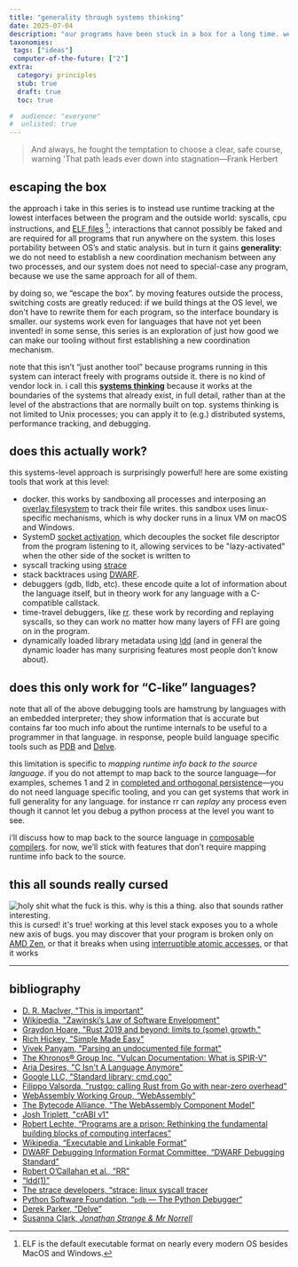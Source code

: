 ```yaml
---
title: "generality through systems thinking"
date: 2025-07-04
description: "our programs have been stuck in a box for a long time. we can escape it."
taxonomies:
 tags: ["ideas"]
 computer-of-the-future: ["2"]
extra:
  category: principles
  stub: true
  draft: true
  toc: true

#  audience: "everyone"
#  unlisted: true
---
```

> And always, he fought the temptation to choose a clear, safe course, warning 'That path leads ever down into stagnation—Frank Herbert
## escaping the box
the approach i take in this series is to instead use runtime tracking at the lowest interfaces between the program and the outside world: syscalls, cpu instructions, and [ELF files][] [^2]; interactions that cannot possibly be faked and are required for all programs that run anywhere on the system. this loses portability between OS’s and static analysis. but in turn it gains **generality**: we do not need to establish a new coordination mechanism between any two processes, and our system does not need to special-case any program, because we use the same approach for all of them.

by doing so, we “escape the box”. by moving features outside the process, switching costs are greatly reduced: if we build things at the OS level, we don't have to rewrite them for each program, so the interface boundary is smaller. our systems work even for languages that have not yet been invented! in some sense, this series is an exploration of just how good we can make our tooling without first establishing a new coordination mechanism.

note that this isn’t “just another tool” because programs running in this system can interact freely with programs outside it. there is no kind of vendor lock in. i call this [**systems thinking**](https://en.m.wikipedia.org/wiki/Systems_thinking#Characteristics) because it works at the boundaries of the systems that already exist, in full detail, rather than at the level of the abstractions that are normally built on top. systems thinking is not limited to Unix processes; you can apply it to (e.g.) distributed systems, performance tracking, and debugging.
## does this actually work?
this systems-level approach is surprisingly powerful! here are some existing tools that work at this level:
- docker. this works by sandboxing all processes and interposing an [overlay filesystem] to track their file writes. this sandbox uses linux-specific mechanisms, which is why docker runs in a linux VM on macOS and Windows.
- SystemD [socket activation](https://0pointer.de/blog/projects/socket-activation.html), which decouples the socket file descriptor from the program listening to it, allowing services to be "lazy-activated" when the other side of the socket is written to
- syscall tracking using [strace]
- stack backtraces using [DWARF].
- debuggers (gdb, lldb, etc). these encode quite a lot of information about the language itself, but in theory work for any language with a C-compatible callstack.
- time-travel debuggers, like [rr]. these work by recording and replaying syscalls, so they can work no matter how many layers of FFI are going on in the program.
- dynamically loaded library metadata using [ldd] (and in general the dynamic loader has many surprising features most people don’t know about).

[DWARF]: https://dwarfstd.org
[ldd]: https://man7.org/linux/man-pages/man1/ldd.1.html
[strace]: https://strace.io
[rr]: https://rr-project.org/
[overlay filesystem]: https://docs.kernel.org/filesystems/overlayfs.html
## does this only work for “C-like” languages?
note that all of the above debugging tools are hamstrung by languages with an embedded interpreter; they show information that is accurate but contains far too much info about the runtime internals to be useful to a programmer in that language. in response, people build language specific tools such as [PDB](https://docs.python.org/3/library/pdb.html) and [Delve](https://github.com/go-delve/delve).

this limitation is specific to *mapping runtime info back to the source language*. if you do not attempt to map back to the source language—for examples, schemes 1 and 2 in [completed and orthogonal persistence](/complected-and-orthogonal-persistence/#but-why)—you do not need language specific tooling, and you can get systems that work in full generality for any language. for instance rr can *replay* any process even though it cannot let you debug a python process at the level you want to see.

i’ll discuss how to map back to the source language in [composable compilers](/computer-of-the-future#:~:text=composable%20compilers). for now, we’ll stick with features that don’t require mapping runtime info back to the source.
## this all sounds really cursed
<!--
> It is not so hard as we have supposed.
> —[_Jonathan Strange & Mr Norrell_](https://www.goodreads.com/book/show/14201.Jonathan_Strange_Mr_Norrell)
-->

![holy shit what the fuck is this. why is this a thing. also that sounds rather interesting.](/what-the-fuck-is-this.png)
this is cursed! it's true! working at this level stack exposes you to a whole new axis of bugs. you may discover that your program is broken only on [AMD Zen](https://hackmd.io/sH315lO2RuicY-SEt7ynGA?view#AMD-patented-time-travel-and-dubbed-it-SpecLockMapnbspnbspnbspnbspnbspnbspnbspnbspor-how-we-accidentally-unlocked-rr-on-AMD-Zen), or that it breaks when using [interruptible atomic accesses](https://github.com/rr-debugger/rr/issues/1373#issuecomment-152128412), or that it works 
<!--
thinking at a systems level is hard. but it is [possible to learn](https://jyn.dev/technical-debt-is-different-from-technical-risk/#bad-code-misses-the-point). you just have to learn not to flinch away from things you don’t know.
-->

[ELF files]: https://en.wikipedia.org/wiki/Executable_and_Linkable_Format?wprov=sfti1#Non-Unix_adoption

---
## bibliography

- [D. R. MacIver, "This is important"](https://drmaciver.substack.com/i/145700143/you-are-in-a-box)
- [Wikipedia, "Zawinski’s Law of Software Envelopment"](https://en.wikipedia.org/wiki/Jamie_Zawinski)
- [Graydon Hoare, "Rust 2019 and beyond: limits to (some) growth."](https://graydon2.dreamwidth.org/263429.html)
- [Rich Hickey, "Simple Made Easy"](https://youtu.be/SxdOUGdseq4?si=X9OZ975hwwzZOxpo&t=346)
- [Vivek Panyam, "Parsing an undocumented file format"](https://blog.vivekpanyam.com/parsing-an-undocumented-file-format)
- [The Khronos® Group Inc, "Vulcan Documentation: What is SPIR-V"](https://docs.vulkan.org/guide/latest/what_is_spirv.html)
- [Aria Desires, "C Isn't A Language Anymore"](https://faultlore.com/blah/c-isnt-a-language/)
- [Google LLC, "Standard library: cmd.cgo"](https://pkg.go.dev/cmd/cgo)
- [Filippo Valsorda, "rustgo: calling Rust from Go with near-zero overhead"](https://words.filippo.io/rustgo/)
- [WebAssembly Working Group, “WebAssembly”](https://webassembly.org/)
- [The Bytecode Alliance, "The WebAssembly Component Model"](https://component-model.bytecodealliance.org/)
- [Josh Triplett, "crABI v1"](https://github.com/rust-lang/rfcs/pull/3470)
- [Robert Lechte, “Programs are a prison: Rethinking the fundamental building blocks of computing interfaces”](https://web.archive.org/web/20210121181531/https://djrobstep.com/posts/programs-are-a-prison)
- [Wikipedia, “Executable and Linkable Format”](https://en.wikipedia.org/wiki/Executable_and_Linkable_Format?wprov=sfti1)
- [DWARF Debugging Information Format Committee, “DWARF Debugging Standard”](https://dwarfstd.org)
- [Robert O’Callahan et al., “RR”](https://rr-project.org/)
- [“ldd(1)”](https://man7.org/linux/man-pages/man1/ldd.1.html)
- [The strace developers, “strace: linux syscall tracer](https://strace.io)
- [Python Software Foundation, “`pdb` — The Python Debugger“](https://docs.python.org/3/library/pdb.html)
- [Derek Parker, “Delve”](https://github.com/go-delve/delve)
- [Susanna Clark, *Jonathan Strange & Mr Norrell*](https://www.goodreads.com/book/show/14201.Jonathan_Strange_Mr_Norrell)

[^1]: blog post forthcoming
[^2]: ELF is the default executable format on nearly every modern OS besides MacOS and Windows.
